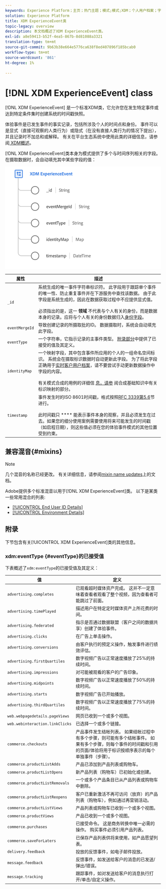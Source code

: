 ```yaml
---
keywords: Experience Platform；主页；热门主题；模式;模式;XDM；个人用户档案；字段；模式;模式；标识映射；标识映射；模式设计；映射；映射；合并模式;合并
solution: Experience Platform
title: XDM ExperienceEvent类
topic-legacy: overview
description: 本文档概述了XDM ExperienceEvent类。
exl-id: a8e59413-b52f-4ea5-867b-8d81088a3321
translation-type: tm+mt
source-git-commit: 9b63b38e664e5776ca638f8ed407896f185bcab0
workflow-type: tm+mt
source-wordcount: '861'
ht-degree: 1%

---
```


# [!DNL XDM ExperienceEvent] class

[!DNL XDM ExperienceEvent] 是一个标准XDM类，它允许您在发生特定事件或达到特定条件集时创建系统的时间戳快照。

体验事件是已发生事件的事实记录，包括所涉及个人的时间点和身份。 事件可以是显式（直接可观察的人类行为）或隐式（在没有直接人类行为的情况下提出），并且记录时不加总和或解释。 有关在平台生态系统中使用此类的详细信息，请参阅[ XDM概述](../home.md#data-behaviors)。

[!DNL XDM ExperienceEvent]类本身为模式提供了多个与时间序列相关的字段。 在摄取数据时，会自动填充其中某些字段的值：

<img src="../images/classes/experienceevent.png" width="650" /><br />

| 属性 | 描述 |
| --- | --- |
| `_id` | 系统生成的唯一事件字符串标识符。 此字段用于跟踪单个事件的唯一性、防止重复事件并在下游服务中查找该数据。 由于此字段是系统生成的，因此在数据获取过程中不应提供显式值。<br><br>必须指出的是，这一 **领域** 不代表与个人有关的身份，而是数据本身的记录。应将与个人有关的身份数据归入[身份字段](../schema/composition.md#identity)。 |
| `eventMergeId` | 导致创建记录的所摄取批的ID。 数据摄取时，系统会自动填充此字段。 |
| `eventType` | 一个字符串，它指示记录的主事件类型。 [附录部分](#eventType)中提供了已接受的值及其定义。 |
| `identityMap` | 一个映射字段，其中包含事件所应用的个人的一组命名空间标识。 系统会在摄取标识数据时自动更新此字段。 为了将此字段正确用于[实时客户用户档案](../../profile/home.md)，请不要尝试手动更新数据操作中字段的内容。<br /><br />有关模式合成的用例的详细信 [息，请参](../schema/composition.md#identityMap) 阅合成基础知识中有关标识映射的部分。 |
| `timestamp` | 事件发生时的ISO 8601时间戳，格式按照[RFC 3339第5.6](https://tools.ietf.org/html/rfc3339#section-5.6)节进行。<br><br>此时间戳只 **** 能表示事件本身的观察，并且必须发生在过去。如果您的细分使用案例需要使用将来可能发生的时间戳（如启程日期），则这些值必须在您的体验事件模式的其他位置受到约束。 |

## 兼容混音{#mixins}

>[!NOTE]
>
>几个混音的名称已经更改。 有关详细信息，请参阅[mixin name updates](../mixins/name-updates.md)上的文档。

Adobe提供多个标准混音以用于[!DNL XDM ExperienceEvent]类。 以下是某类一些常用混合的列表:

* [[!UICONTROL End User ID Details]](../mixins/event/enduserids.md)
* [[!UICONTROL Environment Details]](../mixins/event/environment-details.md)

## 附录

下节包含有关[!UICONTROL XDM ExperienceEvent]类的其他信息。

### xdm:eventType {#eventType}的已接受值

下表概述了`xdm:eventType`的已接受值及其定义：

| 值 | 定义 |
| --- | --- |
| `advertising.completes` | 已观看超时媒体资产完成。 这并不一定意味着查看者观看了整个视频，因为查看者可能跳过了前面。 |
| `advertising.timePlayed` | 描述用户在特定定时媒体资产上所花费的时间。 |
| `advertising.federated` | 指示是否通过数据联盟（客户之间的数据共享）创建了体验事件。 |
| `advertising.clicks` | 在广告上单击操作。 |
| `advertising.conversions` | 由客户执行的预定义操作，触发事件进行绩效评估。 |
| `advertising.firstQuartiles` | 数字视频广告以正常速度播放了25%的持续时间。 |
| `advertising.impressions` | 对可能被观看的客户的广告印象。 |
| `advertising.midpoints` | 数字视频广告以正常速度播放了50%的持续时间。 |
| `advertising.starts` | 数字视频广告已开始播放。 |
| `advertising.thirdQuartiles` | 数字视频广告以正常速度播放了75%的持续时间。 |
| `web.webpagedetails.pageViews` | 网页已收到一个或多个视图。 |
| `web.webinteraction.linkClicks` | 已选择一个或多个链接。 |
| `commerce.checkouts` | 产品事件发生结帐列表。 如果结帐过程中有多个步骤，则可能有多个结帐事件。 如果有多个步骤，则每个事件的时间戳和引用的页面/体验将用于标识按顺序表示的每个单独事件（步骤）。 |
| `commerce.productListAdds` | 产品已添加到产品列表或购物车。 |
| `commerce.productListOpens` | 新产品列表（购物车）已初始化或创建。 |
| `commerce.productListRemovals` | 一个或多个产品条目已从产品列表或购物车中删除。 |
| `commerce.productListReopens` | 客户已重新激活不再可访问（放弃）的产品列表（购物车），例如通过再营销活动。 |
| `commerce.productListViews` | 产品列表或购物车已收到一个或多个视图。 |
| `commerce.productViews` | 产品已收到一个或多个视图。 |
| `commerce.purchases` | 已接受命令。 这是商务转换中唯一必需的操作。 购买事件必须引用产品列表。 |
| `commerce.saveForLaters` | 已保存产品列表供将来使用，如产品愿望列表。 |
| `delivery.feedback` | 投放的反馈事件，如电子邮件投放。 |
| `message.feedback` | 反馈事件，如发送给客户的消息的已发送/弹出/错误。 |
| `message.tracking` | 跟踪事件，如对发送给客户的消息执行打开/单击/自定义操作。 |
